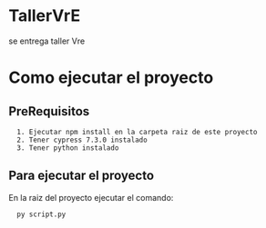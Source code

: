 # TallerVrE
se entrega taller Vre

# Como ejecutar el proyecto

## PreRequisitos

      1. Ejecutar npm install en la carpeta raiz de este proyecto
      2. Tener cypress 7.3.0 instalado
      3. Tener python instalado

## Para ejecutar el proyecto
  
  En la raiz del proyecto ejecutar el comando: 
  
      py script.py 
